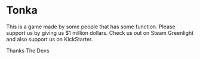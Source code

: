 Tonka
=====

This is a game made by some people that has some function.
Please support us by giving us $1 million dollars.
Check us out on Steam Greenlight and also support us on KickStarter.

 Thanks
   The Devs
